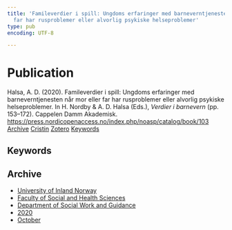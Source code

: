 ```yaml
---
title: 'Famileverdier i spill: Ungdoms erfaringer med barneverntjenesten når mor eller
  far har rusproblemer eller alvorlig psykiske helseproblemer'
type: pub
encoding: UTF-8

---
```

<h1>Publication</h1>
<article id="csl-bib-container-T2SRSNX9" class="csl-bib-container">
  <div class="csl-bib-body"> <div class="csl-entry">Halsa, A. D. (2020). Famileverdier i spill: Ungdoms erfaringer med barneverntjenesten når mor eller far har rusproblemer eller alvorlig psykiske helseproblemer. In H. Nordby &#38; A. D. Halsa (Eds.), <i>Verdier i barnevern</i> (pp. 153–172). Cappelen Damm Akademisk. <a href="https://press.nordicopenaccess.no/index.php/noasp/catalog/book/103">https://press.nordicopenaccess.no/index.php/noasp/catalog/book/103</a></div> </div>
  <div class="csl-bib-buttons">
    <a href="#taxonomy-article-T2SRSNX9" alt="archive" class="csl-bib-button">Archive</a>
    <a href="https://app.cristin.no/results/show.jsf?id=1843188" alt="Cristin" class="csl-bib-button">Cristin</a>
    <a href="http://zotero.org/groups/5881554/items/T2SRSNX9" alt="Zotero" class="csl-bib-button">Zotero</a>
    <a href="#keywords-article-T2SRSNX9" alt="keywords" class="csl-bib-button">Keywords</a>
  </div>
  <div id="csl-bib-meta-container-T2SRSNX9"></div>
</article>
<div id="csl-bib-meta-T2SRSNX9" class="csl-bib-meta">
  <article id="keywords-article-T2SRSNX9" class="keywords-article">
    <h1>Keywords</h1>
    
  </article>
  <article id="taxonomy-article-T2SRSNX9" class="taxonomy-article">
    <h1>Archive</h1>
    <ul>
      <li><a href="{{< params subfolder >}}en/archive/?key=3DCRN523">University of Inland Norway</a></li>
      <li><a href="{{< params subfolder >}}en/archive/?key=IDKFS3MX">Faculty of Social and Health Sciences</a></li>
      <li><a href="{{< params subfolder >}}en/archive/?key=CU4VFGCV">Department of Social Work and Guidance</a></li>
      <li><a href="{{< params subfolder >}}en/archive/?key=FLJPCLYW">2020</a></li>
      <li><a href="{{< params subfolder >}}en/archive/?key=4YTLTQFN">October</a></li>
    </ul>
  </article>
</div>
